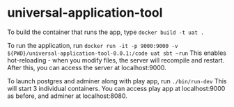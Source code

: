 # universal-application-tool


To build the container that runs the app, type `docker build -t uat .`

To run the application, run `docker run -it -p 9000:9000 -v ${PWD}/universal-application-tool-0.0.1:/code uat sbt ~run`
This enables hot-reloading - when you modify files, the server will recompile and restart.
After this, you can access the server at localhost:9000.

To launch postgres and adminer along with play app, run `./bin/run-dev`
This will start 3 individual containers.
You can access play app at localhost:9000 as before, and adminer at localhost:8080.
